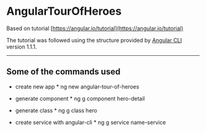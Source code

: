 # AngularTourOfHeroes

Based on tutorial [https://angular.io/tutorial](https://angular.io/tutorial)

The tutorial was followed using the structure provided by [Angular CLI](https://github.com/angular/angular-cli) version 1.1.1.

---
## Some of the commands used

* create new app *
ng new angular-tour-of-heroes

* generate component *
ng g component hero-detail

* generate class *
ng g class hero

* create service with angular-cli *
ng g service name-service